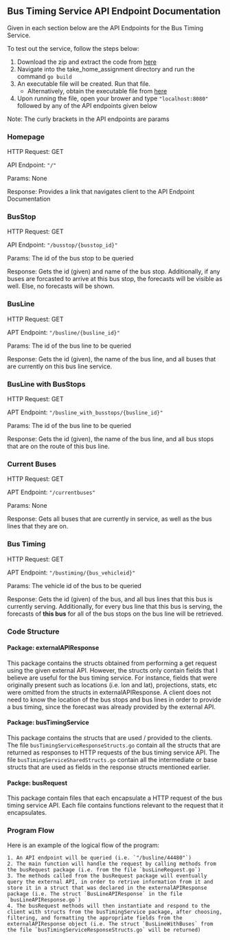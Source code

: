 ## Bus Timing Service API Endpoint Documentation

Given in each section below are the API Endpoints for the Bus Timing Service.

To test out the service, follow the steps below:
  1. Download the zip and extract the code from [here](https://github.com/BryannYeap/take_home_assignment)
  2. Navigate into the take_home_assignment directory and run the command `go build`
  3. An executable file will be created. Run that file. 
      - Alternatively, obtain the executable file from [here](https://github.com/BryannYeap/take_home_assignment/releases/tag/v1.0)
  4. Upon running the file, open your brower and type `"localhost:8080"` followed by any of the API endpoints given below

Note: The curly brackets in the API endpoints are params

### Homepage

HTTP Request: GET

API Endpoint: `"/"`

Params: None

Response: Provides a link that navigates client to the API Endpoint Documentation

### BusStop

HTTP Request: GET

API Endpoint: `"/busstop/{busstop_id}"`

Params: The id of the bus stop to be queried

Response: Gets the id (given) and name of the bus stop. Additionally, if any buses are forcasted to arrive at this bus stop, the forecasts will be visible as well. Else, no forecasts will be shown.

### BusLine

HTTP Request: GET

APT Endpoint: `"/busline/{busline_id}"`

Params: The id of the bus line to be queried

Response: Gets the id (given), the name of the bus line, and all buses that are currently on this bus line service.

### BusLine with BusStops

HTTP Request: GET

APT Endpoint: `"/busline_with_busstops/{busline_id}"`

Params: The id of the bus line to be queried

Response: Gets the id (given), the name of the bus line, and all bus stops that are on the route of this bus line.

### Current Buses

HTTP Request: GET

APT Endpoint: `"/currentbuses"`

Params: None

Response: Gets all buses that are currently in service, as well as the bus lines that they are on.

### Bus Timing

HTTP Request: GET

APT Endpoint: `"/bustiming/{bus_vehicleid}"`

Params: The vehicle id of the bus to be queried

Response: Gets the id (given) of the bus, and all bus lines that this bus is currently serving. Additionally, for every bus line that this bus is serving, the forecasts of __this bus__ for all of the bus stops on the bus line will be retrieved.

### Code Structure

#### Package: externalAPIResponse

This package contains the structs obtained from performing a get request using the given external API. However, the structs only contain fields that I believe are useful for the bus timing service. For instance, fields that were originally present such as locations (i.e. lon and lat), projections, stats, etc were omitted from the structs in externalAPIResponse. A client does not need to know the location of the bus stops and bus lines in order to provide a bus timing, since the forecast was already provided by the external API.

#### Package: busTimingService

This package contains the structs that are used / provided to the clients. The file `busTimingServiceResponseStructs.go` contain all the structs that are returned as responses to HTTP requests of the bus timing service API. The file `busTimingServiceSharedStructs.go` contain all the intermediate or base structs that are used as fields in the response structs mentioned earlier.

#### Packge: busRequest

This package contain files that each encapsulate a HTTP request of the bus timing service API. Each file contains functions relevant to the request that it encapsulates.

### Program Flow

Here is an example of the logical flow of the program:

    1. An API endpoint will be queried (i.e. `"/busline/44480"`)
    2. The main function will handle the request by calling methods from the busRequest package (i.e. from the file `busLineRequest.go`)
    3. The methods called from the busRequest package will eventually query the external API, in order to retrive information from it and store it in a struct that was declared in the externalAPIResponse package (i.e. The struct `BusLineAPIResponse` in the file `busLineAPIResponse.go`)
    4. The busRequest methods will then instantiate and respond to the client with structs from the busTimingService package, after choosing, filtering, and formatting the appropriate fields from the externalAPIResponse object (i.e. The struct `BusLineWithBuses` from the file `busTimingServiceResponseStructs.go` will be returned)

